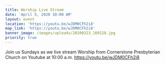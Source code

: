 ```yaml
---
title: Worship Live Stream
date: 'April 5, 2020 10:00 AM'
layout: event
location: 'https://youtu.be/wJDM0CFh2i8'
map_link: 'https://youtu.be/wJDM0CFh2i8'
banner_image: /images/uploads/20200323_160128.jpg
priority: true
---
```

Join us Sundays as we live stream Worship from Cornerstone Presbyterian Church on Youtube at 10:00 a.m.  <https://youtu.be/wJDM0CFh2i8>